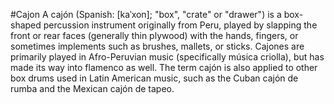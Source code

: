 #Cajon
A cajón (Spanish: [kaˈxon]; "box", "crate" or "drawer") is a box-shaped percussion instrument originally from Peru, played by slapping the front or rear faces (generally thin plywood) with the hands, fingers, or sometimes implements such as brushes, mallets, or sticks. Cajones are primarily played in Afro-Peruvian music (specifically música criolla), but has made its way into flamenco as well. The term cajón is also applied to other box drums used in Latin American music, such as the Cuban cajón de rumba and the Mexican cajón de tapeo.
